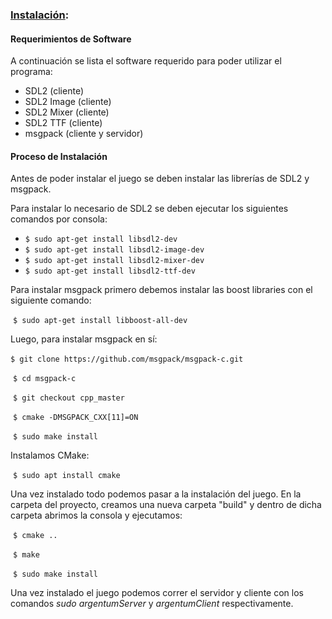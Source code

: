 ### <u>Instalación</u>:

#### Requerimientos de Software

A continuación se lista el software requerido para poder utilizar el programa:

- SDL2 (cliente)
- SDL2 Image (cliente)
- SDL2 Mixer (cliente)
- SDL2 TTF (cliente)
- msgpack (cliente y servidor)



#### Proceso de Instalación

Antes de poder instalar el juego se deben instalar las librerías de SDL2 y msgpack.

Para instalar lo necesario de SDL2 se deben ejecutar los siguientes comandos por consola:

- `$ sudo apt-get install libsdl2-dev`
- `$ sudo apt-get install libsdl2-image-dev`
- `$ sudo apt-get install libsdl2-mixer-dev`
- `$ sudo apt-get install libsdl2-ttf-dev`

Para instalar msgpack primero debemos instalar las boost libraries con el siguiente comando:

​	`$ sudo apt-get install libboost-all-dev`

Luego, para instalar msgpack en sí:

​	`$ git clone https://github.com/msgpack/msgpack-c.git`

​	`$ cd msgpack-c`

​	`$ git checkout cpp_master`

​	`$ cmake -DMSGPACK_CXX[11]=ON`

​	`$ sudo make install`

Instalamos CMake:

​	`$ sudo apt install cmake`

Una vez instalado todo podemos pasar a la instalación del juego. En la carpeta del proyecto, creamos una nueva carpeta "build" y dentro de dicha carpeta abrimos la consola y ejecutamos:

​	`$ cmake ..`

​	`$ make`

​	`$ sudo make install`

Una vez instalado el juego podemos correr el servidor y cliente con los comandos 
*sudo argentumServer* y *argentumClient* respectivamente.
